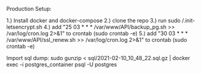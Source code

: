 Production Setup:

1.) Install docker and docker-compose
2.) clone the repo
3.) run sudo /.init-letsencrypt.sh
4.) add "25 03 * * * /var/www/API/backup_pg.sh >> /var/log/cron.log 2>&1" to crontab (sudo crontab -e)
5.) add "30 03 * * * /var/www/API/ssl_renew.sh >> /var/log/cron.log 2>&1" to crontab (sudo crontab -e)

Import sql dump:
sudo gunzip < sql/2021-02-10_10_48_22.sql.gz | docker exec -i postgres_container psql -U postgres

